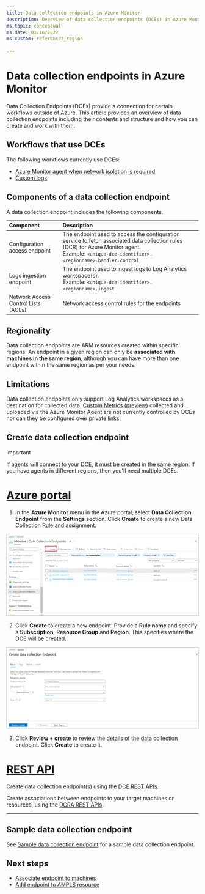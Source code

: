 ```yaml
---
title: Data collection endpoints in Azure Monitor 
description: Overview of data collection endpoints (DCEs) in Azure Monitor including their contents and structure and how you can create and work with them.
ms.topic: conceptual
ms.date: 03/16/2022
ms.custom: references_region

---
```


# Data collection endpoints in Azure Monitor 
Data Collection Endpoints (DCEs)  provide a connection for certain workflows outside of Azure. This article provides an overview of data collection endpoints including their contents and structure and how you can create and work with them.

## Workflows that use DCEs
The following workflows currently use DCEs:

- [Azure Monitor agent when network isolation is required](../agents/azure-monitor-agent-data-collection-endpoint.md)
- [Custom logs](../logs/custom-logs-overview.md)

## Components of a data collection endpoint
A data collection endpoint includes the following components.

| Component | Description |
|:---|:---|
| Configuration access endpoint | The endpoint used to access the configuration service to fetch associated data collection rules (DCR) for Azure Monitor agent.<br>Example: `<unique-dce-identifier>.<regionname>.handler.control` |
| Logs ingestion endpoint | The endpoint used to ingest logs to Log Analytics workspace(s).<br>Example: `<unique-dce-identifier>.<regionname>.ingest` |
| Network Access Control Lists (ACLs) | Network access control rules for the endpoints


## Regionality
Data collection endpoints are ARM resources created within specific regions. An endpoint in a given region can only be **associated with machines in the same region**, although you can have more than one endpoint within the same region as per your needs.

## Limitations
Data collection endpoints only support Log Analytics workspaces as a destination for collected data. [Custom Metrics (preview)](../essentials/metrics-custom-overview.md) collected and uploaded via the Azure Monitor Agent are not currently controlled by DCEs nor can they be configured over private links.

## Create data collection endpoint 

> [!IMPORTANT]
> If agents will connect to your DCE, it must be created in the same region. If you have agents in different regions, then you'll need multiple DCEs.

# [Azure portal](#tab/portal)


1. In the **Azure Monitor** menu in the Azure portal, select **Data Collection Endpoint** from the **Settings** section. Click **Create** to create a new Data Collection Rule and assignment.

  [![Data Collection Endpoints](media/data-collection-endpoint-overview/data-collection-endpoint-overview.png)](media/data-collection-endpoint-overview/data-collection-endpoint-overview.png#lightbox)

2. Click **Create** to create a new endpoint. Provide a **Rule name** and specify a **Subscription**, **Resource Group** and **Region**. This specifies where the DCE will be created.

  [![Data Collection Rule Basics](media/data-collection-endpoint-overview/data-collection-endpoint-basics.png)](media/data-collection-endpoint-overview/data-collection-endpoint-basics.png#lightbox)

3. Click **Review + create** to review the details of the data collection endpoint. Click **Create** to create it.

# [REST API](#tab/restapi)


Create data collection endpoint(s) using the [DCE REST APIs](/cli/azure/monitor/data-collection/endpoint).

Create associations between endpoints to your target machines or resources, using the [DCRA REST APIs](/rest/api/monitor/datacollectionruleassociations/create#examples).

---

## Sample data collection endpoint
See [Sample data collection endpoint](data-collection-endpoint-sample.md) for a sample data collection endpoint.

## Next steps
- [Associate endpoint to machines](../agents/data-collection-rule-azure-monitor-agent.md#create-rule-and-association-in-azure-portal)
- [Add endpoint to AMPLS resource](../logs/private-link-configure.md#connect-azure-monitor-resources) 

